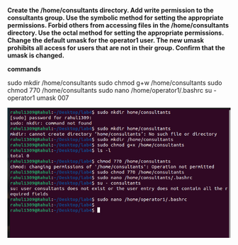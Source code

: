 **Create the /home/consultants directory.
Add write permission to the consultants group. Use the
symbolic method for setting the appropriate permissions.
Forbid others from accessing files in
the /home/consultants directory. Use the octal method for
setting the appropriate permissions.
Change the default umask for the operator1 user. The new
umask prohibits all access for users that are not in their
group. Confirm that the umask is changed.**

**commands**

sudo mkdir /home/consultants
sudo chmod g+w /home/consultants
sudo chmod 770 /home/consultants
sudo nano /home/operator1/.bashrc
su - operator1
umask 007

![alt](imges/lab4.jpg)

